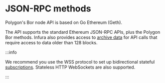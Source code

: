 # JSON-RPC methods

Polygon's Bor node API is based on Go Ethereum (Geth).

The API supports the standard Ethereum JSON-RPC APIs, plus the Polygon Bor methods. Infura also provides access to
[archive data](../../../concepts/archive-data.md) for API calls that require access to data older than 128 blocks.

:::info

We recommend you use the WSS protocol to set up bidirectional stateful [subscriptions](subscription-methods/index.md). Stateless
HTTP WebSockets are also supported.

:::
